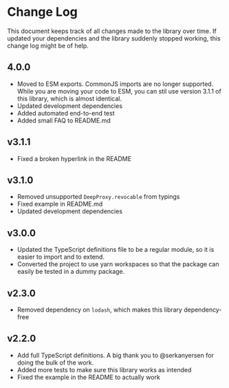Change Log
==========

This document keeps track of all changes made to the library over time. If
updated your dependencies and the library suddenly stopped working, this change
log might be of help.

## 4.0.0

 - Moved to ESM exports. CommonJS imports are no longer supported. While you
   are moving your code to ESM, you can stil use version 3.1.1 of this library,
   which is almost identical.
 - Updated development dependencies
 - Added automated end-to-end test
 - Added small FAQ to README.md

## v3.1.1

 - Fixed a broken hyperlink in the README

## v3.1.0

 - Removed unsupported `DeepProxy.revocable` from typings
 - Fixed example in README.md
 - Updated development dependencies

## v3.0.0

 - Updated the TypeScript definitions file to be a regular module, so it is
   easier to import and to extend.
 - Converted the project to use yarn workspaces so that the package can easily
   be tested in a dummy package.

## v2.3.0

 - Removed dependency on `lodash`, which makes this library dependency-free

## v2.2.0

 - Add full TypeScript definitions. A big thank you to @serkanyersen for doing the bulk of the work.
 - Added more tests to make sure this library works as intended
 - Fixed the example in the README to actually work

